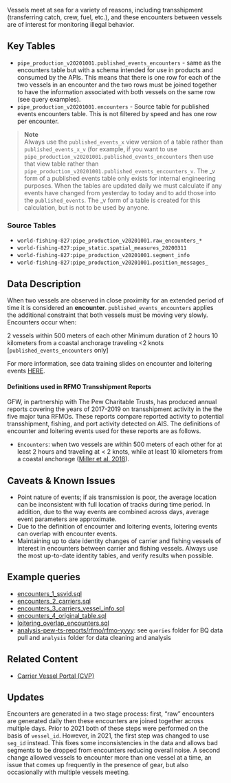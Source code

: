 Vessels meet at sea for a variety of reasons, including transshipment (transferring catch, crew, fuel, etc.), and these encounters between vessels are of interest for monitoring illegal behavior. 

## Key Tables

+ `pipe_production_v20201001.published_events_encounters` - same as the encounters table but with a schema intended for use in products and consumed by the APIs. This means that there is one row for each of the two vessels in an encounter and the two rows must be joined together to have the information associated with both vessels on the same row (see query examples). 
+ `pipe_production_v20201001.encounters` - Source table for published events encounters table. This is not filtered by speed and has one row per encounter.

> **Note**   
> Always use the `published_events_x` view version of a table rather than `published_events_x_v` 
(for example, if you want to use `pipe_production_v20201001.published_events_encounters` then use that view table rather than `pipe_production_v20201001.published_events_encounters_v`. The _v form of a published events table only exists for internal engineering purposes. When the tables are updated daily we must calculate if any events have changed from yesterday to today and to add those into the `published_events`. The _v form of a table is created for this calculation, but is not to be used by anyone. 

### Source Tables
 * `world-fishing-827:pipe_production_v20201001.raw_encounters_*`
 * `world-fishing-827:pipe_static.spatial_measures_20200311`
 * `world-fishing-827:pipe_production_v20201001.segment_info`
 * `world-fishing-827:pipe_production_v20201001.position_messages_`

## Data Description

When two vessels are observed in close proximity for an extended period of time it is considered an **encounter**.  `published_events_encounters` applies the additional constraint that both vessels must be moving very slowly.
Encounters occur when:

2 vessels within 500 meters of each other
Minimum duration of 2 hours
10 kilometers from a coastal anchorage
 traveling <2 knots [`published_events_encounters` only]

 For more information, see data training slides on encounter and loitering events [HERE](https://docs.google.com/presentation/d/17ZSpH0F5sW0R7sTiNoDAm_pyUhHJeSd4fyyBFDHiAtw/edit?usp=sharing).

#### Definitions used in RFMO Transshipment Reports 

GFW, in partnership with The Pew Charitable Trusts, has produced annual reports covering the years of 2017-2019 on transshipment activity in the the five major tuna RFMOs. These reports compare reported activity to potential transshipment, fishing, and port activity detected on AIS. The definitions of encounter and loitering events used for these reports are as follows.

+ `Encounters`: when two vessels are within 500 meters of each other for at least 2 hours and traveling at < 2 knots, while at least 10 kilometers from a coastal anchorage ([Miller et al. 2018](https://www.frontiersin.org/articles/10.3389/fmars.2018.00240/full)). 

## Caveats & Known Issues

+ Point nature of events; if ais transmission is poor, the average location can be inconsistent with full location of tracks during time period. In addition, due to the way events are combined across days, average event parameters are approximate.
+ Due to the definition of encounter and loitering events, loitering events can overlap with encounter events.
+ Maintaining up to date identity changes of carrier and fishing vessels of interest in encounters between carrier and fishing vessels. Always use the most up-to-date identity tables, and verify results when possible. 

## Example queries
+ [encounters_1_ssvid.sql](https://github.com/GlobalFishingWatch/bigquery-documentation-wf827/blob/master/queries/encounters_1_ssvid.sql)  
+ [encounters_2_carriers.sql](https://github.com/GlobalFishingWatch/bigquery-documentation-wf827/blob/master/queries/encounters_2_carriers.sql) 
+ [encounters_3_carriers_vessel_info.sql](https://github.com/GlobalFishingWatch/bigquery-documentation-wf827/blob/master/queries/encounters_3_carriers_vessel_info.sql) 
+ [encounters_4_original_table.sql](https://github.com/GlobalFishingWatch/bigquery-documentation-wf827/blob/master/queries/encounters_4_original_table.sql) 
+ [loitering_overlap_encounters.sql](https://github.com/GlobalFishingWatch/bigquery-documentation-wf827/blob/master/queries/loitering_overlap_encounters.sql) 
+ [analysis-pew-ts-reports/rfmo/rfmo-yyyy](https://github.com/GlobalFishingWatch/analysis-pew-ts-reports): see `queries` folder for BQ data pull and `analysis` folder for data cleaning and analysis 

## Related Content
+ [Carrier Vessel Portal (CVP)](https://globalfishingwatch.org/carrier-vessel-portal/) 

## Updates

Encounters are generated in a two stage process: first, “raw” encounters are generated daily then these encounters are joined together across multiple days. Prior to 2021 both of these steps were performed on the basis of `vessel_id`. However, in 2021, the first step was changed to use `seg_id` instead. This fixes some inconsistencies in the data and allows bad segments to be dropped from encounters reducing overall noise. A second change allowed vessels to encounter more than one vessel at a time, an issue that comes up frequently in the presence of gear, but also occasionally with multiple vessels meeting.
